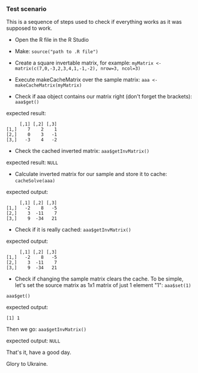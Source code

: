 ### Test scenario

This is a sequence of steps used to check if everything works as it was supposed to work.

* Open the R file in the R Studio
* Make:
```source("path to .R file")```

* Create a square invertable matrix, for example:
```myMatrix <- matrix(c(7,0,-3,2,3,4,1,-1,-2), nrow=3, ncol=3)```

* Execute makeCacheMatrix over the sample matrix:
```aaa <- makeCacheMatrix(myMatrix)```

* Check if aaa object contains our matrix right (don't forget the brackets):
`aaa$get()`

expected result:
```
     [,1] [,2] [,3]
[1,]    7    2    1
[2,]    0    3   -1
[3,]   -3    4   -2
```

* Check the cached inverted matrix:
`aaa$getInvMatrix()`

expected result:
`NULL`

* Calculate inverted matrix for our sample and store it to cache:
`cacheSolve(aaa)`

expected output:
```
     [,1] [,2] [,3]
[1,]   -2    8   -5
[2,]    3  -11    7
[3,]    9  -34   21
```

* Check if it is really cached:
`aaa$getInvMatrix()`

expected output:
```
     [,1] [,2] [,3]
[1,]   -2    8   -5
[2,]    3  -11    7
[3,]    9  -34   21
```

* Check if changing the sample matrix clears the cache.
To be simple, let's set the source matrix as 1x1 matrix of just 1 element "1":
`aaa$set(1)`
 
`aaa$get()`

expected output:
 
`[1] 1`

Then we go:
`aaa$getInvMatrix()`

expected output:
`NULL`

That's it, have a good day.

Glory to Ukraine.
